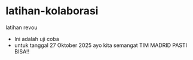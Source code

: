 # latihan-kolaborasi
latihan revou

- Ini adalah uji coba
- untuk tanggal 27 Oktober 2025
ayo kita semangat
TIM MADRID PASTI BISA!!

